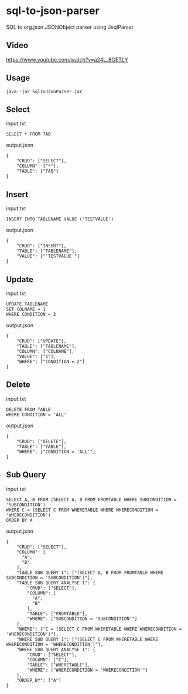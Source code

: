 # sql-to-json-parser
SQL to org.json.JSONObject parser using JsqlParser

## Video
https://www.youtube.com/watch?v=a24L_8GETLY

## Usage
```
java -jar SqlToJsonParser.jar
```
## Select
input.txt
```
SELECT * FROM TAB
```
output.json
```
{
    "CRUD": ["SELECT"],
    "COLUMN": ["*"],
    "TABLE": ["TAB"]
}
```
## Insert
input.txt
```
INSERT INTO TABLENAME VALUE ('TESTVALUE')
```
output.json
```
{
    "CRUD": ["INSERT"],
    "TABLE": ["TABLENAME"],
    "VALUE": ["'TESTVALUE'"]
}
```
## Update
input.txt
```
UPDATE TABLENAME
SET COLNAME = 1
WHERE CONDITION = 2
```
output.json
```
{
    "CRUD": ["UPDATE"],
    "TABLE": ["TABLENAME"],
    "COLUMN": ["COLNAME"],
    "VALUE": ["1"],
    "WHERE": ["CONDITION = 2"]
}
```
## Delete
input.txt
```
DELETE FROM TABLE
WHERE CONDITION = 'ALL'
```
output.json
```
{
    "CRUD": ["DELETE"],
    "TABLE": ["TABLE"],
    "WHERE": ["CONDITION = 'ALL'"]
}
```
## Sub Query
input.txt
```
SELECT A, B FROM (SELECT A, B FROM FROMTABLE WHERE SUBCONDITION = 'SUBCONDITION')
WHERE C = (SELECT C FROM WHERETABLE WHERE WHERECONDITION = 'WHERECONDITION')
ORDER BY A
```
output.json
```
{
    "CRUD": ["SELECT"],
    "COLUMN": [
      "A",
      "B"
    ],
    "TABLE SUB QUERY 1": ["(SELECT A, B FROM FROMTABLE WHERE SUBCONDITION = 'SUBCONDITION')"],
    "TABLE SUB QUERY ANALYSE 1": {
        "CRUD": ["SELECT"],
        "COLUMN": [
          "A",
          "B"
        ],
        "TABLE": ["FROMTABLE"],
        "WHERE": ["SUBCONDITION = 'SUBCONDITION'"]
    },
    "WHERE": ["C = (SELECT C FROM WHERETABLE WHERE WHERECONDITION = 'WHERECONDITION')"],
    "WHERE SUB QUERY 1": ["(SELECT C FROM WHERETABLE WHERE WHERECONDITION = 'WHERECONDITION')"],
    "WHERE SUB QUERY ANALYSE 1": {
        "CRUD": ["SELECT"],
        "COLUMN": ["C"],
        "TABLE": ["WHERETABLE"],
        "WHERE": ["WHERECONDITION = 'WHERECONDITION'"]
    },
    "ORDER_BY": ["A"]
}
```
